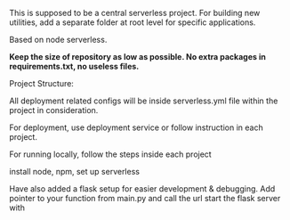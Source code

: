 This is supposed to be a central serverless project. For building new utilities, add a separate folder at root level for specific applications.

Based on node serverless.

**Keep the size of repository as low as possible. No extra packages in requirements.txt, no useless files.**


Project Structure:

All deployment related configs will be inside serverless.yml 
file within the project in consideration.

For deployment, use deployment service or follow instruction in each project.

For running locally, follow the steps inside each project

install node, npm, set up serverless

Have also added a flask setup for easier development & debugging. 
Add pointer to your function from main.py and call the url
start the flask server with
